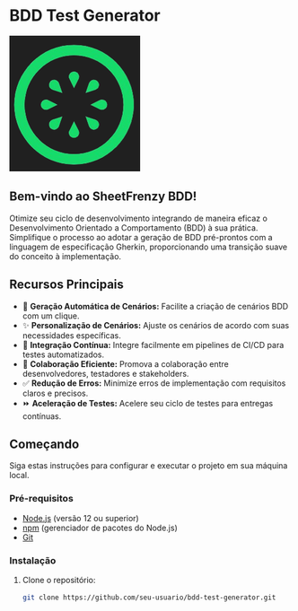 # BDD Test Generator

![Logo](./src/img/logoPage.png)

## Bem-vindo ao SheetFrenzy BDD!

Otimize seu ciclo de desenvolvimento integrando de maneira eficaz o Desenvolvimento Orientado a Comportamento (BDD) à sua prática. Simplifique o processo ao adotar a geração de BDD pré-prontos com a linguagem de especificação Gherkin, proporcionando uma transição suave do conceito à implementação.

## Recursos Principais

- 🚀 **Geração Automática de Cenários:** Facilite a criação de cenários BDD com um clique.
- ✨ **Personalização de Cenários:** Ajuste os cenários de acordo com suas necessidades específicas.
- 🔄 **Integração Contínua:** Integre facilmente em pipelines de CI/CD para testes automatizados.
- 🤝 **Colaboração Eficiente:** Promova a colaboração entre desenvolvedores, testadores e stakeholders.
- ✅ **Redução de Erros:** Minimize erros de implementação com requisitos claros e precisos.
- ⏩ **Aceleração de Testes:** Acelere seu ciclo de testes para entregas contínuas.

## Começando

Siga estas instruções para configurar e executar o projeto em sua máquina local.

### Pré-requisitos

- [Node.js](https://nodejs.org/) (versão 12 ou superior)
- [npm](https://www.npmjs.com/) (gerenciador de pacotes do Node.js)
- [Git](https://git-scm.com/)

### Instalação

1. Clone o repositório:
   ```bash
   git clone https://github.com/seu-usuario/bdd-test-generator.git
   ```
